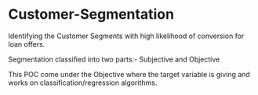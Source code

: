 # Customer-Segmentation

Identifying the Customer Segments with high likelihood of conversion for loan offers.

Segmentation classified into two parts:- Subjective and Objective

This POC come under the Objective where the target variable is giving and works on classification/regression algorithms.
 
